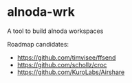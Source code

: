 # alnoda-wrk

A tool to build alnoda workspaces


Roadmap candidates:

- https://github.com/timvisee/ffsend
- https://github.com/schollz/croc
- https://github.com/KuroLabs/Airshare